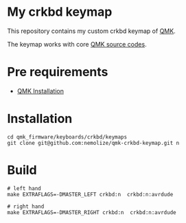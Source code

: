 # My crkbd keymap
This repository contains my custom crkbd keymap of [QMK](https://qmk.fm/).

The keymap works with core [QMK source codes](https://github.com/qmk/qmk_firmware).

# Pre requirements
- [QMK Installation](https://beta.docs.qmk.fm/tutorial/newbs_getting_started)

# Installation
```shell script
cd qmk_firmware/keyboards/crkbd/keymaps
git clone git@github.com:nemolize/qmk-crkbd-keymap.git n
``` 

# Build
```shell script
# left hand
make EXTRAFLAGS=-DMASTER_LEFT crkbd:n  crkbd:n:avrdude

# right hand
make EXTRAFLAGS=-DMASTER_RIGHT crkbd:n  crkbd:n:avrdude
```
